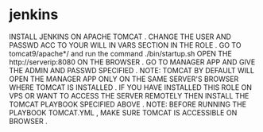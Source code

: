 # jenkins
INSTALL JENKINS ON APACHE TOMCAT .
CHANGE THE USER AND PASSWD ACC TO YOUR WILL IN VARS SECTION IN THE ROLE .
GO TO tomcat9/apache*/ and run the command ./bin/startup.sh
OPEN THE http://serverip:8080 ON THE BROWSER .
GO TO MANAGER APP AND GIVE THE ADMIN AND PASSWD SPECIFIED .
NOTE: TOMCAT BY DEFAULT WILL OPEN THE MANAGER APP ONLY ON THE SAME SERVER'S BROWSER WHERE TOMCAT IS INSTALLED .
IF YOU HAVE INSTALLED THIS ROLE ON VPS OR WANT TO ACCESS THE SERVER REMOTELY THEN INSTALL THE TOMCAT PLAYBOOK SPECIFIED ABOVE .
NOTE: BEFORE RUNNING THE PLAYBOOK TOMCAT.YML , MAKE SURE TOMCAT IS ACCESSIBLE ON BROWSER .
